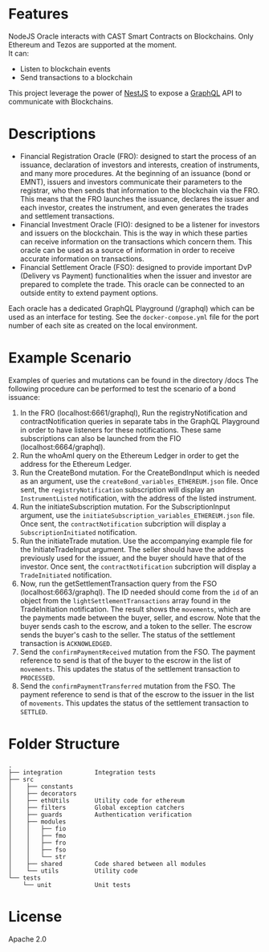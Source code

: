 # Features

NodeJS Oracle interacts with CAST Smart Contracts on Blockchains. Only Ethereum and Tezos are supported at the moment.  
It can:
- Listen to blockchain events
- Send transactions to a blockchain  

This project leverage the power of [NestJS](https://docs.nestjs.com/) to expose a [GraphQL](https://graphql.org/) API to communicate with Blockchains.

# Descriptions

- Financial Registration Oracle (FRO): designed to start the process of an issuance, declaration of investors and interests, creation of instruments, and many more procedures. At the beginning of an issuance (bond or EMNT), issuers and investors communicate their parameters to the registrar, who then sends that information to the blockchain via the FRO. This means that the FRO launches the issuance, declares the issuer and each investor, creates the instrument, and even generates the trades and settlement transactions.
- Financial Investment Oracle (FIO): designed to be a listener for investors and issuers on the blockchain. This is the way in which these parties can receive information on the transactions which concern them. This oracle can be used as a source of information in order to receive accurate information on transactions.
- Financial Settlement Oracle (FSO): designed to provide important DvP (Delivery vs Payment) functionalities when the issuer and investor are prepared to complete the trade. This oracle can be connected to an outside entity to extend payment options.

Each oracle has a dedicated GraphQL Playground (/graphql) which can be used as an interface for testing. See the `docker-compose.yml` file for the port number of each site as created on the local environment.

# Example Scenario

Examples of queries and mutations can be found in the directory /docs
The following procedure can be performed to test the scenario of a bond issuance:

1. In the FRO (localhost:6661/graphql), Run the registryNotification and contractNotification queries in separate tabs in the GraphQL Playground in order to have listeners for these notifications. These same subscriptions can also be launched from the FIO (localhost:6664/graphql).
2. Run the whoAmI query on the Ethereum Ledger in order to get the address for the Ethereum Ledger.
3. Run the CreateBond mutation. For the CreateBondInput which is needed as an argument, use the `createBond_variables_ETHEREUM.json` file. Once sent, the  `registryNotification` subscription will display an `InstrumentListed` notification, with the address of the listed instrument.
4. Run the initiateSubscription mutation. For the SubscriptionInput argument, use the `initiateSubscription_variables_ETHEREUM.json` file. Once sent, the `contractNotification` subcription will display a `SubscriptionInitiated` notification.
5. Run the initiateTrade mutation. Use the accompanying example file for the InitiateTradeInput argument. The seller should have the address previously used for the issuer, and the buyer should have that of the investor. Once sent, the `contractNotification` subcription will display a `TradeInitiated` notification.
6. Now, run the getSettlementTransaction query from the FSO (localhost:6663/graphql). The ID needed should come from the `id` of an object from the `lightSettlementTransactions` array found in the TradeInitiation notification. The result shows the `movements`, which are the payments made between the buyer, seller, and escrow. Note that the buyer sends cash to the escrow, and a token to the seller. The escrow sends the buyer's cash to the seller. The status of the settlement transaction is `ACKNOWLEDGED`. 
7. Send the `confirmPaymentReceived` mutation from the FSO. The payment reference to send is that of the buyer to the escrow in the list of `movements`. This updates the status of the settlement transaction to `PROCESSED`.
8. Send the `confirmPaymentTransferred` mutation from the FSO. The payment reference to send is that of the escrow to the issuer in the list of `movements`. This updates the status of the settlement transaction to `SETTLED`.

# Folder Structure
```
.
├── integration         Integration tests
├── src
│    ├── constants
│    ├── decorators     
│    ├── ethUtils       Utility code for ethereum
│    ├── filters        Global exception catchers
│    ├── guards         Authentication verification
│    ├── modules
│    │   ├── fio 
│    │   ├── fmo
│    │   ├── fro
│    │   ├── fso
│    │   └── str
│    ├── shared         Code shared between all modules
│    └── utils          Utility code
└── tests
    └── unit            Unit tests

```

# License

Apache 2.0
